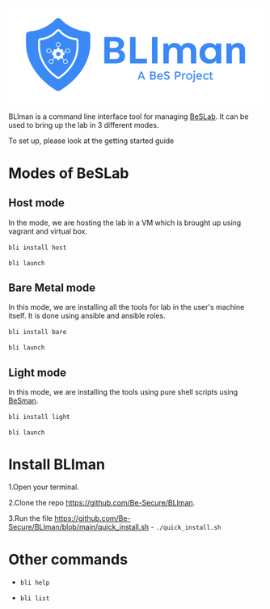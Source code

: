 ![BLIman](./BLIman-logo-horizontal.png)

BLIman is a command line interface tool for managing [BeSLab](https://github.com/Be-Secure/BeSLab). It can be used to bring up the lab in 3 different modes.

To set up, please look at the getting started guide

# Modes of BeSLab

## Host mode

In the mode, we are hosting the lab in a VM which is brought up using vagrant and virtual box.

`bli install host`

`bli launch`

## Bare Metal mode

In this mode, we are installing all the tools for lab in the user's machine itself. It is done using ansible and ansible roles.

`bli install bare`

`bli launch`

## Light mode

In this mode, we are installing the tools using pure shell scripts using [BeSman](https://github.com/Be-Secure/BeSman).

`bli install light`

`bli launch`

# Install BLIman

1.Open your terminal.

2.Clone the repo https://github.com/Be-Secure/BLIman.

3.Run the file https://github.com/Be-Secure/BLIman/blob/main/quick_install.sh - `./quick_install.sh` 

# Other commands

- `bli help`

- `bli list`
